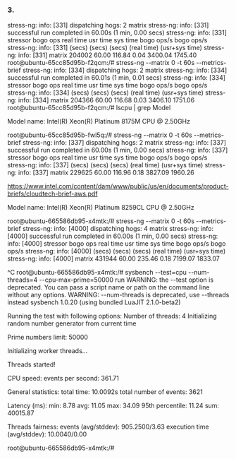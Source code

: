 
### 3. 


stress-ng: info:  [331] dispatching hogs: 2 matrix
stress-ng: info:  [331] successful run completed in 60.00s (1 min, 0.00 secs)
stress-ng: info:  [331] stressor       bogo ops real time  usr time  sys time   bogo ops/s   bogo ops/s
stress-ng: info:  [331]                           (secs)    (secs)    (secs)   (real time) (usr+sys time)
stress-ng: info:  [331] matrix           204002     60.00    116.84      0.04      3400.04      1745.40
root@ubuntu-65cc85d95b-f2qcm:/# stress-ng --matrix 0 -t 60s --metrics-brief
stress-ng: info:  [334] dispatching hogs: 2 matrix
stress-ng: info:  [334] successful run completed in 60.01s (1 min, 0.01 secs)
stress-ng: info:  [334] stressor       bogo ops real time  usr time  sys time   bogo ops/s   bogo ops/s
stress-ng: info:  [334]                           (secs)    (secs)    (secs)   (real time) (usr+sys time)
stress-ng: info:  [334] matrix           204366     60.00    116.68      0.03      3406.10      1751.06
root@ubuntu-65cc85d95b-f2qcm:/# lscpu | grep Model


Model name:                      Intel(R) Xeon(R) Platinum 8175M CPU @ 2.50GHz

root@ubuntu-65cc85d95b-fwl5q:/# stress-ng --matrix 0 -t 60s --metrics-brief
stress-ng: info:  [337] dispatching hogs: 2 matrix
stress-ng: info:  [337] successful run completed in 60.00s (1 min, 0.00 secs)
stress-ng: info:  [337] stressor       bogo ops real time  usr time  sys time   bogo ops/s   bogo ops/s
stress-ng: info:  [337]                           (secs)    (secs)    (secs)   (real time) (usr+sys time)
stress-ng: info:  [337] matrix           229625     60.00    116.96      0.18      3827.09      1960.26

https://www.intel.com/content/dam/www/public/us/en/documents/product-briefs/cloudtech-brief-aws.pdf


Model name:                      Intel(R) Xeon(R) Platinum 8259CL CPU @ 2.50GHz   

root@ubuntu-665586db95-x4mtk:/# stress-ng --matrix 0 -t 60s --metrics-brief
stress-ng: info:  [4000] dispatching hogs: 4 matrix
stress-ng: info:  [4000] successful run completed in 60.00s (1 min, 0.00 secs)
stress-ng: info:  [4000] stressor       bogo ops real time  usr time  sys time   bogo ops/s   bogo ops/s
stress-ng: info:  [4000]                           (secs)    (secs)    (secs)   (real time) (usr+sys time)
stress-ng: info:  [4000] matrix           431944     60.00    235.46      0.18      7199.07      1833.07


^C
root@ubuntu-665586db95-x4mtk:/# sysbench --test=cpu --num-threads=4 --cpu-max-prime=50000 run
WARNING: the --test option is deprecated. You can pass a script name or path on the command line without any options.
WARNING: --num-threads is deprecated, use --threads instead
sysbench 1.0.20 (using bundled LuaJIT 2.1.0-beta2)

Running the test with following options:
Number of threads: 4
Initializing random number generator from current time


Prime numbers limit: 50000

Initializing worker threads...

Threads started!

CPU speed:
    events per second:   361.71

General statistics:
    total time:                          10.0092s
    total number of events:              3621

Latency (ms):
         min:                                    8.78
         avg:                                   11.05
         max:                                   34.09
         95th percentile:                       11.24
         sum:                                40015.87

Threads fairness:
    events (avg/stddev):           905.2500/3.63
    execution time (avg/stddev):   10.0040/0.00

root@ubuntu-665586db95-x4mtk:/# 
